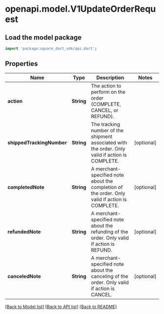 # openapi.model.V1UpdateOrderRequest

## Load the model package
```dart
import 'package:square_dart_sdk/api.dart';
```

## Properties
Name | Type | Description | Notes
------------ | ------------- | ------------- | -------------
**action** | **String** | The action to perform on the order (COMPLETE, CANCEL, or REFUND). | 
**shippedTrackingNumber** | **String** | The tracking number of the shipment associated with the order. Only valid if action is COMPLETE. | [optional] 
**completedNote** | **String** | A merchant-specified note about the completion of the order. Only valid if action is COMPLETE. | [optional] 
**refundedNote** | **String** | A merchant-specified note about the refunding of the order. Only valid if action is REFUND. | [optional] 
**canceledNote** | **String** | A merchant-specified note about the canceling of the order. Only valid if action is CANCEL. | [optional] 

[[Back to Model list]](../README.md#documentation-for-models) [[Back to API list]](../README.md#documentation-for-api-endpoints) [[Back to README]](../README.md)


